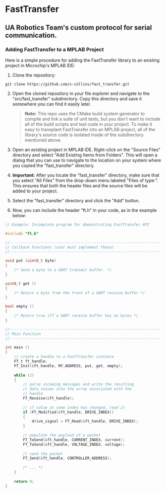 # FastTransfer
## UA Robotics Team's custom protocol for serial communication.

### Adding FastTransfer to a MPLAB Project

Here is a simple procedure for adding the FastTransfer library to
an existing project in Microchip's MPLAB IDE:

1. Clone the repository:

```
git clone https://github.com/s-collins/fast_transfer.git
```

2. Open the cloned repository in your file explorer and navigate to the
   "src/fast_transfer" subdirectory.  Copy this directory and save it
   somewhere you can find it easily later.

   > **Note:** This repo uses the CMake build system generator to compile and
   > link a suite of unit tests, but you don't want to include
   > all of the build scripts and test code in your project.  To make it
   > easy to transplant FastTransfer into an MPLAB project, all of the
   > library's source code is isolated inside of the subdirectory mentioned
   > above.
   
3. Open an existing project in MPLAB IDE.  Right-click on the "Source Files"
   directory and select "Add Existing Items from Folders". This will open
   a dialog that you can use to navigate to the location on your system
   where you copied the "fast_transfer" directory.
   
4. **Important:** After you locate the "fast_transfer" directory, make
   sure that you select "All Files" from the drop-down menu labeled
   "Files of type:".  This ensures that both the header files and the
   source files will be added to your project.
   
5. Select the "fast_transfer" directory and click the "Add" button.

6. Now, you can include the header "ft.h" in your code, as in the example below:

```C
// Example: Incomplete program for demonstrating FastTransfer API

#include "ft.h"

//--------------------------------------------------------------------
// Callback Functions (user must implement these)
//--------------------------------------------------------------------

void put (uint8_t byte)
{
    /* Send a byte to a UART transmit buffer. */
}

uint8_t get ()
{
    /* Return a byte from the front of a UART receive buffer */
}

bool empty ()
{
    /* Return true iff a UART receive buffer has no bytes */
}

//--------------------------------------------------------------------
// Main Function
//--------------------------------------------------------------------

int main ()
{
    // create a handle to a FastTransfer instance
    FT_t ft_handle;
    FT_Init(&ft_handle, MY_ADDRESS, put, get, empty);
    
    while (1)
    {
        // parse incoming messages and write the resulting
        // data values into the array associated with the
        // handle
        FT_Receive(&ft_handle);
        
        // if value at some index has changed, read it
        if (FT_Modified(&ft_handle, DRIVE_INDEX))
        {
            drive_signal = FT_Read(&ft_handle, DRIVE_INDEX);
        }
        
        // populate the payload of a packet
        FT_ToSend(&ft_handle, CURRENT_INDEX, current);
        FT_ToSend(&ft_handle, VOLTAGE_INDEX, voltage);
        
        // send the packet
        FT_Send(&ft_handle, CONTROLLER_ADDRESS);
        
        /* ... */
    }
    
    return 0;
}
```
